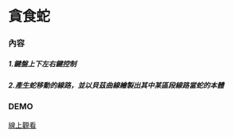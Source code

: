 # 貪食蛇

### 內容

##### 1.鍵盤上下左右鍵控制

##### 2.產生蛇移動的線路，並以貝茲曲線繪製出其中某區段線路當蛇的本體

### DEMO

[線上觀看](https://virtools.github.io/snake/)
